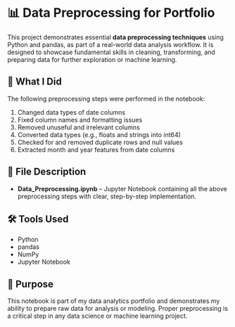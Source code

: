 # 📊 Data Preprocessing for Portfolio

This project demonstrates essential **data preprocessing techniques** using Python and pandas, as part of a real-world data analysis workflow. It is designed to showcase fundamental skills in cleaning, transforming, and preparing data for further exploration or machine learning.

## 🔧 What I Did

The following preprocessing steps were performed in the notebook:

1. Changed data types of date columns
2. Fixed column names and formatting issues
3. Removed unuseful and irrelevant columns
4. Converted data types (e.g., floats and strings into int64)
5. Checked for and removed duplicate rows and null values
6. Extracted month and year features from date columns

## 📁 File Description

- **Data_Preprocessing.ipynb** – Jupyter Notebook containing all the above preprocessing steps with clear, step-by-step implementation.

## 🛠️ Tools Used

- Python
- pandas
- NumPy
- Jupyter Notebook

## 🎯 Purpose

This notebook is part of my data analytics portfolio and demonstrates my ability to prepare raw data for analysis or modeling. Proper preprocessing is a critical step in any data science or machine learning project.


